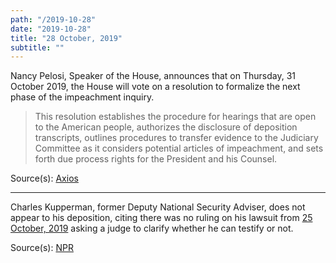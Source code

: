 ```yaml
---
path: "/2019-10-28"
date: "2019-10-28"
title: "28 October, 2019"
subtitle: ""
---
```


Nancy Pelosi, Speaker of the House, announces that on Thursday, 31 October 2019, the House will vote on a resolution to formalize the next phase of the impeachment inquiry.

> This resolution establishes the procedure for hearings that are open to the American people, authorizes the disclosure of deposition transcripts, outlines procedures to transfer evidence to the Judiciary Committee as it considers potential articles of impeachment, and sets forth due process rights for the President and his Counsel.

<span class="sources">
Source(s): <a href="https://www.axios.com/house-impeachment-inquiry-vote-390f4fb0-c238-446c-90cb-b56ba8e0ebdd.html" target="_blank" rel="noopener noreferrer">Axios</a>
</span>

---

Charles Kupperman, former Deputy National Security Adviser, does not appear to his deposition, citing there was no ruling on his lawsuit from <a href="#2019-10-25">25 October, 2019</a> asking a judge to clarify whether he can testify or not.

<span class="sources">
Source(s): <a href="https://www.npr.org/2019/10/28/773524571/bolton-deputy-wants-court-ruling-before-he-talks-in-trump-impeachment-inquiry" target="_blank" rel="noopener noreferrer">NPR</a>
</span>